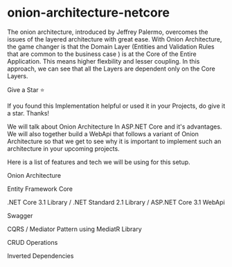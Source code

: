 # onion-architecture-netcore

The onion architecture, introduced by Jeffrey Palermo, overcomes the issues of the layered architecture with great ease. With Onion Architecture, the game changer is that the Domain Layer (Entities and Validation Rules that are common to the business case ) is at the Core of the Entire Application. This means higher flexbility and lesser coupling. In this approach, we can see that all the Layers are dependent only on the Core Layers.


Give a Star ⭐️

If you found this Implementation helpful or used it in your Projects, do give it a star. Thanks!



We will talk about Onion Architecture In ASP.NET Core and it's advantages. We will also together build a WebApi that follows a variant of Onion Architecture so that we get to see why it is important to implement such an architecture in your upcoming projects.


Here is a list of features and tech we will be using for this setup.

Onion Architecture

Entity Framework Core

.NET Core 3.1 Library / .NET Standard 2.1 Library / ASP.NET Core 3.1 WebApi

Swagger

CQRS / Mediator Pattern using MediatR Library

CRUD Operations

Inverted Dependencies


